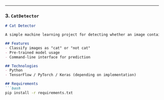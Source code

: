 
---

### 3. `CatDetector`

```markdown
# Cat Detector

A simple machine learning project for detecting whether an image contains a cat.

## Features
- Classify images as "cat" or "not cat"  
- Pre-trained model usage  
- Command-line interface for prediction  

## Technologies
- Python  
- TensorFlow / PyTorch / Keras (depending on implementation)  

## Requirements
```bash
pip install -r requirements.txt
